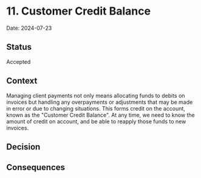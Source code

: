 # 11. Customer Credit Balance

Date: 2024-07-23

## Status

Accepted

## Context

Managing client payments not only means allocating funds to debits on invoices but handling any overpayments or adjustments
that may be made in error or due to changing situations. This forms credit on the account, known as the "Customer Credit
Balance". At any time, we need to know the amount of credit on account, and be able to reapply those funds to new invoices.

## Decision



## Consequences

